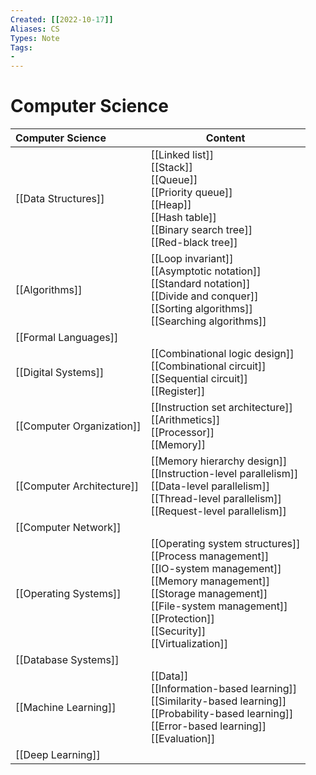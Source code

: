 ```yaml
---
Created: [[2022-10-17]]
Aliases: CS
Types: Note
Tags: 
- 
---
```

# Computer Science

| Computer Science          | Content                                                                                                                                                                                                                        |
|:------------------------- | ------------------------------------------------------------------------------------------------------------------------------------------------------------------------------------------------------------------------------ |
| [[Data Structures]]       | [[Linked list]]<br>[[Stack]]<br>[[Queue]]<br>[[Priority queue]]<br>[[Heap]]<br>[[Hash table]]<br>[[Binary search tree]]<br>[[Red-black tree]]                                                                                  |
| [[Algorithms]]            | [[Loop invariant]]<br>[[Asymptotic notation]]<br>[[Standard notation]]<br>[[Divide and conquer]]<br>[[Sorting algorithms]]<br>[[Searching algorithms]]                                                                         |
| [[Formal Languages]]      |                                                                                                                                                                                                                                |
| [[Digital Systems]]       | [[Combinational logic design]]<br>[[Combinational circuit]]<br>[[Sequential circuit]]<br>[[Register]]                                                                                                                          |
| [[Computer Organization]] | [[Instruction set architecture]]<br>[[Arithmetics]]<br>[[Processor]]<br>[[Memory]]                                                                                                                                             |
| [[Computer Architecture]] | [[Memory hierarchy design]]<br>[[Instruction-level parallelism]]<br>[[Data-level parallelism]]<br>[[Thread-level parallelism]]<br>[[Request-level parallelism]]                                                                |
| [[Computer Network]]      |                                                                                                                                                                                                                                |
| [[Operating Systems]]     | [[Operating system structures]]<br>[[Process management]]<br>[[IO-system management]]<br>[[Memory management]]<br>[[Storage management]]<br>[[File-system management]]<br>[[Protection]]<br>[[Security]]<br>[[Virtualization]] |
| [[Database Systems]]      |                                                                                                                                                                                                                                |
| [[Machine Learning]]      | [[Data]]<br>[[Information-based learning]]<br>[[Similarity-based learning]]<br>[[Probability-based learning]]<br>[[Error-based learning]]<br>[[Evaluation]]                                                                    |
| [[Deep Learning]]         |                                                                                                                                                                                                                                |
